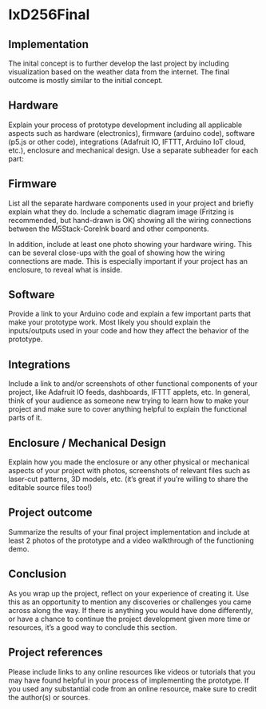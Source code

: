 # IxD256Final

## Implementation
The inital concept is to further develop the last project by including visualization based on the weather data from the internet. The final outcome is mostly similar to the initial concept.



## Hardware
Explain your process of prototype development including all applicable aspects such as hardware (electronics), firmware (arduino code), software (p5.js or other code), integrations (Adafruit IO, IFTTT, Arduino IoT cloud, etc.), enclosure and mechanical design. Use a separate subheader for each part:



## Firmware
List all the separate hardware components used in your project and briefly explain what they do. Include a schematic diagram image (Fritzing is recommended, but hand-drawn is OK) showing all the wiring connections between the M5Stack-CoreInk board and other components.

In addition, include at least one photo showing your hardware wiring. This can be several close-ups with the goal of showing how the wiring connections are made. This is especially important if your project has an enclosure, to reveal what is inside.


## Software
Provide a link to your Arduino code and explain a few important parts that make your prototype work. Most likely you should explain the inputs/outputs used in your code and how they affect the behavior of the prototype. 

## Integrations
Include a link to and/or screenshots of other functional components of your project, like Adafruit IO feeds, dashboards, IFTTT applets, etc. In general, think of your audience as someone new trying to learn how to make your project and make sure to cover anything helpful to explain the functional parts of it.

## Enclosure / Mechanical Design
Explain how you made the enclosure or any other physical or mechanical aspects of your project with photos, screenshots of relevant files such as laser-cut patterns, 3D models, etc. (it’s great if you’re willing to share the editable source files too!)



## Project outcome

Summarize the results of your final project implementation and include at least 2 photos of the prototype and a video walkthrough of the functioning demo.


## Conclusion
As you wrap up the project, reflect on your experience of creating it. Use this as an opportunity to mention any discoveries or challenges you came across along the way. If there is anything you would have done differently, or have a chance to continue the project development given more time or resources, it’s a good way to conclude this section.



## Project references
Please include links to any online resources like videos or tutorials that you may have found helpful in your process of implementing the prototype. If you used any substantial code from an online resource, make sure to credit the author(s) or sources.

